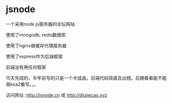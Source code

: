 # jsnode

一个采用node.js服务器的论坛网站

使用了mongodb, redis数据库

使用了nginx做缓存代理服务器

使用了express作为后端框架

前端没有用任何框架

15天完成的，半年前写的只是一个半成品，后端代码简直丑出翔，后期看看能不能用koa2重写。。。

访问网址:  http://jsnode.cn  或  http://diujiecao.xyz
